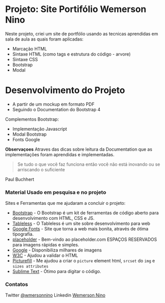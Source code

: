 # Projeto: Site Portifólio Wemerson Nino

Neste projeto, criei um site de portfólio usando as tecnicas aprendidas em sala de aula as quais foram aplicadas:

  - Marcação HTML
  - Sintaxe HTML (como tags e estrutura do código - arvore)
  - Sintaxe CSS
  - Bootstrap
  - Modal

# Desenvolvimento do Projeto

  - A partir de um mockup em formato PDF
  - Seguindo o Documentation do Bootstrap 4


Complementos Bootstrap:
  - Implementação Javascript
  - Modal Bootstrap
  - Fonts Google

**Observaçoes** Atraves das dicas sobre leitura da Documentation que as implementações foram aprendidas e implementadas.

> Se tudo o que você faz
> funciona então você não está
> inovando ou se arriscando o suficiente

Paul Buchhert

### Material Usado em pesquisa e no projeto

Sites e Ferramentas que me ajudaram a concluir o projeto:

* [Bootstrap](https://getbootstrap.com/) - O Bootstrap é um kit de ferramentas de código aberto para desenvolvimento com HTML, CSS e JS.
* [Tableless](https://tableless.com.br/) - O Tableless é um site sobre desenvolvimento para web
* [Google Fonts](https://fonts.google.com/) - Site que torna a web mais bonita, através de ótima tipografia.
* [placeholder](https://placeholder.com/) - Bem-vindo ao placeholder.com ESPAÇOS RESERVADOS para imagens rápidas e simples.
* [Google](https://www.google.com/) - Disponibiliza milhares de imagens
* [W3C](https://validator.w3.org/#validate_by_input) - Ajudou a validar o HTML
* [Picturefill](http://scottjehl.github.io/picturefill/) - Me ajudou a criar o `picture`  element html, `srcset` do `img` e `sizes attributes`
* [Sublime Text](https://www.sublimetext.com/3) - Ótimo para digitar o código.

### Contatos

Twitter [@wmersonnino](https://twitter.com/WemersonNino)
Linkedin [Wemerson Nino](https://www.linkedin.com/in/wemerson-nino-55020b32/)
